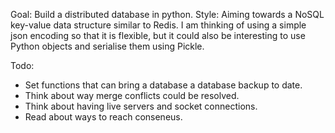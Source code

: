 Goal: Build a distributed database in python.
Style: Aiming towards a NoSQL key-value data structure similar to Redis. I am thinking of using a simple json encoding so that it is flexible, but it could also be interesting to use Python objects and serialise them using Pickle.

Todo:
- Set functions that can bring a database a database backup to date.
- Think about way merge conflicts could be resolved.
- Think about having live servers and socket connections.
- Read about ways to reach conseneus.